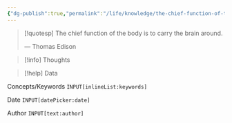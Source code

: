 ```yaml
---
{"dg-publish":true,"permalink":"/life/knowledge/the-chief-function-of-the-body-is-to-carry-the-brain-around-quote/"}
---
```



> [!quotesp]
> The chief function of the body is to carry the brain around.
> 
> — Thomas Edison

> [!info] Thoughts

> [!help] Data

Concepts/Keywords
`INPUT[inlineList:keywords]`

Date
`INPUT[datePicker:date]`

Author
`INPUT[text:author]`